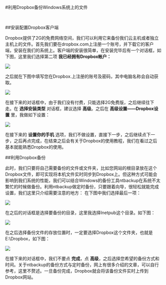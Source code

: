 <!-- --- tag: 独立服务器 云主机 backup dropbox -->
#利用Dropbox备份Windows系统上的文件

<br />

##安装配置Dropbox客户端

Dropbox提供了2G的免费网络空间，我们可以利用它来备份我们云主机或者独立主机上的文件。首先我们要在dropbox.com上注册一个账号，并下载它的客户端，安装在我们的系统上。客户端的安装很简单，在安装完毕后有一个对话框，如下图，这里我们选择第二项 **我已经拥有Dropbox帐户：**

![](http://kb.51hosting.com/_media/kb/bak01.png)

之后就在下图中填写您在Dropbox.上注册的账号及密码，其中电脑名称会自动获取。

![](http://kb.51hosting.com/_media/kb/bak02.png)

在接下来的对话框中，由于我们没有付费，只能选择2G免费版，之后继续往下走。在 **选择安装类型** 对话框，建议选择 **高级**。之后在 **高级设置——Dropbox设置** 里，我做如下设置：

![](http://kb.51hosting.com/_media/kb/bak05.png)

在接下来的 **设置你的手机** 选项，我们不做设置，直接下一步，之后继续点下一步，之后再点完成，在结束之后会有关于Dropbox的使用教程，我们在看过之后基本就能熟悉Dropbox的使用。

##利用Dropbox备份

此时，我们只要将自己需要备份的文件或文件夹，比如您网站的根目录放在这个Dropbox文件，即可实现将本机文件实时同步到Dropbox上。但这种方式可能会影响到我们系统的性能，我们可以结合Windows的备份工具ntbackup在系统不太繁忙的时候做备份。利用ntbackup做定时备份，只要跟着向导，很轻松就能完成设置，我们这里只介绍需要注意的地方：
在下图中我们选择最后一项：

![](http://kb.51hosting.com/_media/kb/bak11.png)

在之后的对话框是选择要备份的目录，这里我选择Inetpub这个目录。如下图：

![](http://kb.51hosting.com/_media/kb/bak12.png)

在之后选择备份文件的存放位置时，一定要选择Dropbox这个文件夹，也就是E:\Dropbox，如下图：

![](http://kb.51hosting.com/_media/kb/bak13.png)

在接下来的对话框中，我们不要点 **完成**，点 **高级**，之后选择您希望的备份方式和时间。关于ntbackup的备份方式与定时备份，网上有很多介绍的文章，可以自行参考，这里不赘述。一旦备份完成，Dropbox就会将该备份文件实时上传到Dropbox网站。
